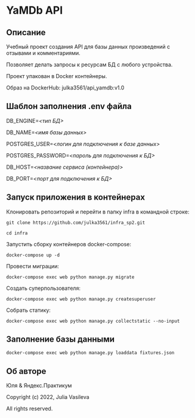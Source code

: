 # YaMDb API


## Описание

Учебный проект создания API для базы данных произведений с отзывами и комментариями. 

Позволяет делать запросы к ресурсам БД с любого устройства.

Проект упакован в Docker контейнеры.

Образ на DockerHub: julka3561/api_yamdb:v1.0

## Шаблон заполнения .env файла

DB_ENGINE=*<тип БД>*

DB_NAME=*<имя базы данных>*

POSTGRES_USER=*<логин для подключения к базе данных>*

POSTGRES_PASSWORD=*<пароль для подключения к БД>*

DB_HOST=*<название сервиса (контейнера)>*

DB_PORT=*<порт для подключения к БД>*

## Запуск приложения в контейнерах

Клонировать репозиторий и перейти в папку infra в командной строке:
```
git clone https://github.com/julka3561/infra_sp2.git
```

```
cd infra
```

Запустить сборку контейнеров docker-compose:

```
docker-compose up -d
```
Провести миграции: 

```
docker-compose exec web python manage.py migrate
```

Создать суперпользователя:

```
docker-compose exec web python manage.py createsuperuser
```
Собрать статику:

```
docker-compose exec web python manage.py collectstatic --no-input
```

## Заполнение базы данными

```
docker-compose exec web python manage.py loaddata fixtures.json 
```
## Об авторе
Юля & Яндекс.Практикум

Copyright (c) 2022, Julia Vasileva

All rights reserved.